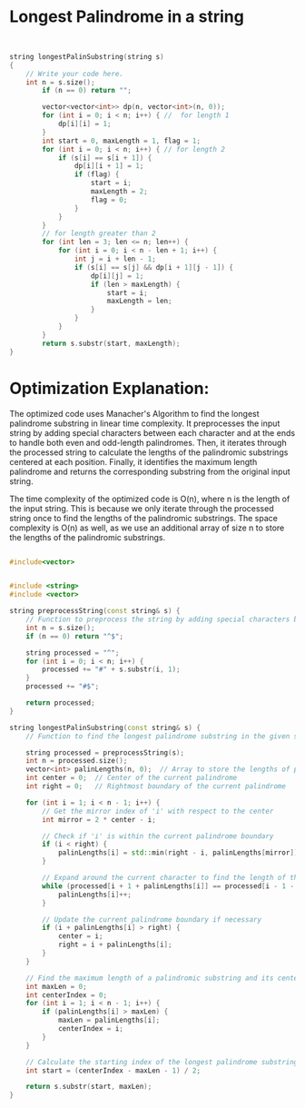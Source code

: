 # Longest Palindrome in a string


```cpp


string longestPalinSubstring(string s)
{
    // Write your code here.
    int n = s.size();
        if (n == 0) return "";

        vector<vector<int>> dp(n, vector<int>(n, 0));
        for (int i = 0; i < n; i++) { //  for length 1
            dp[i][i] = 1;
        }
        int start = 0, maxLength = 1, flag = 1;
        for (int i = 0; i < n; i++) { // for length 2
            if (s[i] == s[i + 1]) {
                dp[i][i + 1] = 1;
                if (flag) {
                    start = i;
                    maxLength = 2;
                    flag = 0;
                }
            }
        }
        // for length greater than 2
        for (int len = 3; len <= n; len++) {
            for (int i = 0; i < n - len + 1; i++) {
                int j = i + len - 1;
                if (s[i] == s[j] && dp[i + 1][j - 1]) {
                    dp[i][j] = 1;
                    if (len > maxLength) {
                        start = i;
                        maxLength = len;
                    }
                }
            }
        }
        return s.substr(start, maxLength);
}


```


# Optimization Explanation:

The optimized code uses Manacher's Algorithm to find the longest palindrome substring in linear time complexity. 
It preprocesses the input string by adding special characters between each character and at the ends to handle both even and odd-length palindromes. 
Then, it iterates through the processed string to calculate the lengths of the palindromic substrings centered at each position. 
Finally, it identifies the maximum length palindrome and returns the corresponding substring from the original input string.

The time complexity of the optimized code is O(n), where n is the length of the input string. 
This is because we only iterate through the processed string once to find the lengths of the palindromic substrings. 
The space complexity is O(n) as well, as we use an additional array of size n to store the lengths of the palindromic substrings.



```cpp

#include<vector>


#include <string>
#include <vector>

string preprocessString(const string& s) {
    // Function to preprocess the string by adding special characters between each character and at the ends
    int n = s.size();
    if (n == 0) return "^$";

    string processed = "^";
    for (int i = 0; i < n; i++) {
        processed += "#" + s.substr(i, 1);
    }
    processed += "#$";

    return processed;
}

string longestPalinSubstring(const string& s) {
    // Function to find the longest palindrome substring in the given string using Manacher's Algorithm

    string processed = preprocessString(s);
    int n = processed.size();
    vector<int> palinLengths(n, 0);  // Array to store the lengths of palindromic substrings
    int center = 0;  // Center of the current palindrome
    int right = 0;   // Rightmost boundary of the current palindrome

    for (int i = 1; i < n - 1; i++) {
        // Get the mirror index of 'i' with respect to the center
        int mirror = 2 * center - i;

        // Check if 'i' is within the current palindrome boundary
        if (i < right) {
            palinLengths[i] = std::min(right - i, palinLengths[mirror]);
        }

        // Expand around the current character to find the length of the palindrome centered at 'i'
        while (processed[i + 1 + palinLengths[i]] == processed[i - 1 - palinLengths[i]]) {
            palinLengths[i]++;
        }

        // Update the current palindrome boundary if necessary
        if (i + palinLengths[i] > right) {
            center = i;
            right = i + palinLengths[i];
        }
    }

    // Find the maximum length of a palindromic substring and its center index
    int maxLen = 0;
    int centerIndex = 0;
    for (int i = 1; i < n - 1; i++) {
        if (palinLengths[i] > maxLen) {
            maxLen = palinLengths[i];
            centerIndex = i;
        }
    }

    // Calculate the starting index of the longest palindrome substring in the original string
    int start = (centerIndex - maxLen - 1) / 2;

    return s.substr(start, maxLen);
}






```